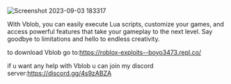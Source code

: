 ![Screenshot 2023-09-03 183317](https://github.com/boyo3473/Vblob-executor/assets/141408370/6d3c3950-06e7-47e4-8093-24ac45068300)


With Vblob, you can easily execute Lua scripts, customize your games, and access powerful features that take your gameplay to the next level. Say goodbye to limitations and hello to endless creativity.

to download Vblob go to:https://roblox-exploits--boyo3473.repl.co/


if u want any help with Vblob u can join my discord server:https://discord.gg/4s9zABZA

